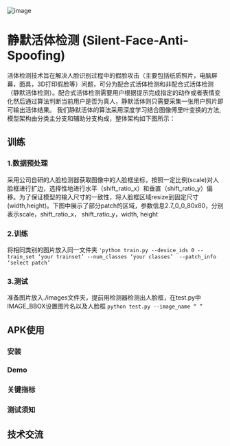 ![image](https://github.com/minivision-ai/Silent-Face-Anti-Spoofing/blob/master/imgs/anti-face-spoofing.gif)  
# 静默活体检测 (Silent-Face-Anti-Spoofing)  
   活体检测技术旨在解决人脸识别过程中的假脸攻击（主要包括纸质照片，电脑屏幕，面具，3D打印假脸等）问题，可分为配合式活体检测和非配合式活体检测（静默活体检测）。配合式活体检测需要用户根据提示完成指定的动作或者表情变化然后通过算法判断当前用户是否为真人，静默活体则只需要采集一张用户照片即可输出活体结果。
   我们静默活体的算法采用深度学习结合图像傅里叶变换的方法, 模型架构由分类主分支和辅助分支构成，整体架构如下图所示：
## 训练 
### 1.数据预处理
   采用公司自研的人脸检测器获取图像中的人脸框坐标，按照一定比例(scale)对人脸框进行扩边，选择性地进行水平（shift_ratio_x）和垂直（shift_ratio_y）偏移。为了保证模型的输入尺寸的一致性，将人脸框区域resize到固定尺寸(width,height)。下图中展示了部分patch的区域，参数信息2.7_0_0_80x80，分别表示scale，shift_ratio_x， shift_ratio_y，width, height
### 2.训练
   将相同类别的图片放入同一文件夹
   `'python train.py --device_ids 0 --train_set ‘your trainset’ --num_classes ‘your classes’  --patch_info ‘select patch’`
### 3.测试
   准备图片放入./images文件夹，提前用检测器检测出人脸框，在test.py中IMAGE_BBOX设置图片名以及人脸框
   `python test.py --image_name “ ”`
## APK使用
### 安装  
### Demo  
### 关键指标  
### 测试须知  
## 技术交流  
